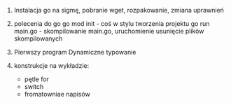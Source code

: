1. Instalacja go na sigmę, pobranie wget, rozpakowanie, zmiana uprawnień

2. polecenia do go
go mod init - coś w stylu tworzenia projektu
go run main.go - skompilowanie main.go, uruchomienie  usunięcie plików skompilowanych

3. Pierwszy program
Dynamiczne typowanie

4. konstrukcje na wykładzie:
   - pętle for
   - switch
   - fromatowniae napisów